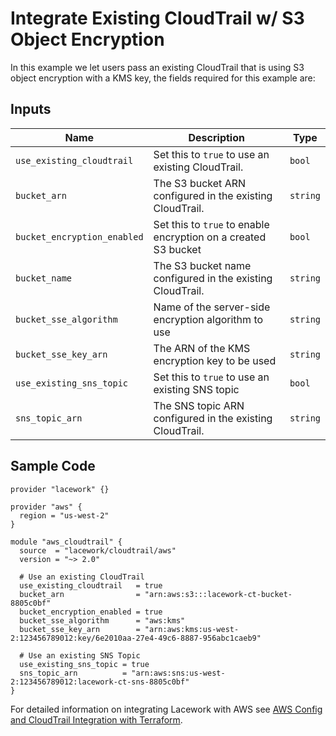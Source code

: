 # Integrate Existing CloudTrail w/ S3 Object Encryption

In this example we let users pass an existing CloudTrail that is using S3 object encryption with a KMS key, the fields required for this example are:

## Inputs

| Name                       | Description                                                    | Type     |
| -------------------------- | -------------------------------------------------------------- | -------- |
| `use_existing_cloudtrail`  | Set this to `true` to use an existing CloudTrail.              | `bool`   |
| `bucket_arn`               | The S3 bucket ARN configured in the existing CloudTrail.       | `string` |
| `bucket_encryption_enabled` | Set this to `true` to enable encryption on a created S3 bucket | `bool`   |
| `bucket_name`              | The S3 bucket name configured in the existing CloudTrail.      | `string` |
| `bucket_sse_algorithm`     | Name of the server-side encryption algorithm to use            | `string` |
| `bucket_sse_key_arn`       | The ARN of the KMS encryption key to be used                   | `string` |
| `use_existing_sns_topic`   | Set this to `true` to use an existing SNS topic                | `bool`   |
| `sns_topic_arn`            | The SNS topic ARN configured in the existing CloudTrail.       | `string` |

## Sample Code

```hcl
provider "lacework" {}

provider "aws" {
  region = "us-west-2"
}

module "aws_cloudtrail" {
  source  = "lacework/cloudtrail/aws"
  version = "~> 2.0"

  # Use an existing CloudTrail
  use_existing_cloudtrail   = true
  bucket_arn                = "arn:aws:s3:::lacework-ct-bucket-8805c0bf"
  bucket_encryption_enabled = true
  bucket_sse_algorithm      = "aws:kms"
  bucket_sse_key_arn        = "arn:aws:kms:us-west-2:123456789012:key/6e2010aa-27e4-49c6-8887-956abc1caeb9"

  # Use an existing SNS Topic
  use_existing_sns_topic = true
  sns_topic_arn          = "arn:aws:sns:us-west-2:123456789012:lacework-ct-sns-8805c0bf"
}
```

For detailed information on integrating Lacework with AWS see [AWS Config and CloudTrail Integration with Terraform](https://docs.lacework.net/onboarding/aws-guided-configuration).
